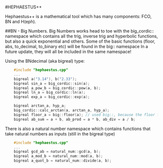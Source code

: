 #HEPHAESTUS++

Hephaestus++ is a mathematical tool which has many components: FCO, BN and H(eph).

##BN - Big Numbers. 
Big Numbers works head to toe with the big_cordic:: namespace which contains all the trig, inverse trig and hyperbolic functions, but also a quick exponential and others. Some of the basic functions (floor, abs, to_decimal, to_binary etc) will be found in the big:: namespace
In a future update, they will all be included in the same namespace!

Using the BNdecimal (aka bigreal) type:
```c++
    #include "hephaestus.cpp"
    ...
    bigreal a("3.14"), b("2.33");
    bigreal sin_a = big_cordic::sin(a);
    bigreal a_pow_b = big_cordic::pow(a, b);
    bigreal ln_a = big_cordic::ln(a);
    bigreal exp_a = big_cordic::exp(a);

    bigreal arctan_a, hyp_a;
    big_cordic::calc_arctan(a, arctan_a, hyp_a);
    bigreal floor_a = big::floor(a); // used big::, because the floor function does not need high accuracy cordic computation
    bigreal ab_sum = a + b, ab_prod = a * b, ab_div = a / b;
```

There is also a natural number namespace which contains functions that take natural numbers as inputs (still in the bigreal type)

```c++
    #include "hephaestus.cpp"
    ...
    bigreal gcd_ab = natural_num::gcd(a, b);
    bigreal a_mod_b = natural_num::mod(a, b);
    bigreal a_quot_b = natural_num::divide(a, b);

```